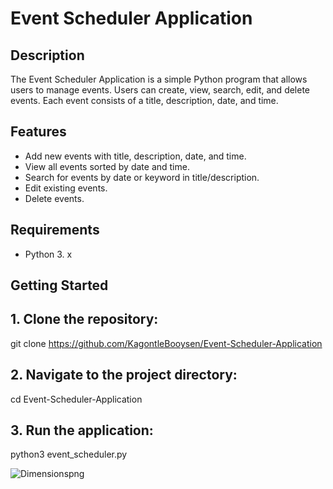 # Event Scheduler Application

## Description

The Event Scheduler Application is a simple Python program that allows users to manage events. Users can create, view, search, edit, and delete events. Each event consists of a title, description, date, and time.

## Features

- Add new events with title, description, date, and time.
- View all events sorted by date and time.
- Search for events by date or keyword in title/description.
- Edit existing events.
- Delete events.

## Requirements

- Python 3. x

## Getting Started

## 1. Clone the repository:
git clone https://github.com/KagontleBooysen/Event-Scheduler-Application

## 2. Navigate to the project directory:
cd Event-Scheduler-Application

## 3. Run the application:
python3 event_scheduler.py

![Dimensionspng](https://github.com/KagontleBooysen/Event-Scheduler-Application/assets/106469425/8e3c95da-e1e4-40e4-b38f-9df2e68c39d7)
